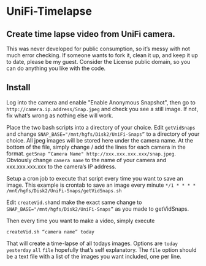 # UniFi-Timelapse

## Create time lapse video from UniFi camera. 

This was never developed for public consumption, so it’s messy with not much error checking.  If someone wants to fork it, clean it up, and keep it up to date, please be my guest. Consider the License public domain, so you can do anything you like with the code.

## Install

Log into the camera and enable "Enable Anonymous Snapshot", then go to `http://camera.ip.address/Snap.jpeg` and check you see a still image. If not, fix what’s wrong as nothing else will work.

Place the two bash scripts into a directory of your choice.
Edit `getVidSnaps` and change `SNAP_BASE="/mnt/hgfs/Disk2/UniFi-Snaps”` to a directory of your choice. All jpeg images will be stored here under the camera name.
At the bottom of the file, simply change / add the lines for each camera in the format. `getSnap “Camera Name" http://xxx.xxx.xxx.xxx/snap.jpeg`. Obviously change `camera name` to the name of your camera and xxx.xxx.xxx.xxx to the camera’s IP address.

Setup a cron job to execute that script every time you want to save an image.
This example is crontab to save an image every minute
```*/1 * * * * /mnt/hgfs/Disk2/UniFi-Snaps/getVidSnaps.sh```

Edit `createVid.sh`and make the exact same change to `SNAP_BASE="/mnt/hgfs/Disk2/UniFi-Snaps”` as you made to getVidSnaps.

Then every time you want to make a video, simply execute
```
createVid.sh “camera name” today
```
That will create a time-lapse of all todays images.  Options are `today` `yesterday` `all` `file` hopefully that’s self explanatory. The `file` option should be a text file with a list of the images you want included, one per line.
